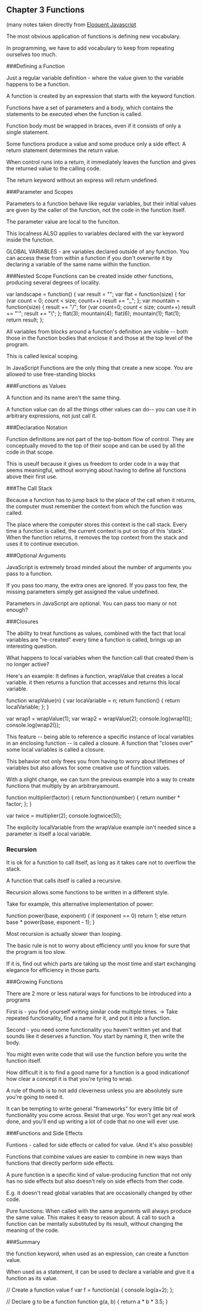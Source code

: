 ## Chapter 3 Functions  
(many notes taken directly from [Eloquent Javascript](http://eloquentjavascript.net/03_functions.html)

The most obvious application of functions is defining new vocabulary.

In programming, we have to add vocabulary to keep from repeating ourselves too much.

###Defining a Function

Just a regular variable definition - where the value given to the variable happens to be a function.

A function is created by an expression that starts with the keyword function.

Functions have a set of parameters and a body, which contains the statements to be executed when the function is called.

Function body must be wrapped in braces, even if it consists of only a single statement.

Some functions produce a value and some produce only a side effect. A return statement determines the return value.

When control runs into a return, it immediately leaves the function and gives the returned value to the calling code.

The return keyword without an express will return undefined.

###Parameter and Scopes

Parameters to a function behave like regular variables, but their initial values are given by the caller of the function, not the code in the function itself.

The parameter value are local to the funciton.

This localness ALSO applies to variables declared with the var keyword inside the function.

GLOBAL VARIABLES - are variables declared outside of any function. You can access these from within a function if you don't overwrite it by declaring a variable of the same name within the function.

###Nested Scope
Functions can be created inside other functions, producing several degrees of locality.

var landscape = function() {
	var result = "";
	var flat = function(size) {
	  for (var count = 0; count < size; count++)
	    result += "_";
	};
	var mountain = function(size) {
	  result += "/";
	  for (var count=0; count < size; count++)
	  	result += "'";
	  result += "\\";
	};
  flat(3);
  mountain(4);
  flat(6);
  mountain(1);
  flat(1);
  return result;
};

All variables from blocks around a function's definition are visible -- both those in the function bodies that enclose it and those at the top level of the program.

This is called lexical scoping.

In JavaScript Functions are the only thing that create a new scope. You are allowed to use free-standing blocks

###Functions as Values

A function and its name aren't the same thing.

A function value can do all the things other values can do-- you can use it in arbitrary expressions, not just call it.


###Declaration Notation

Function definitions are not part of the top-bottom flow of control. They are conceptually moved to the top of their scope and can be used by all the code in that scope.

This is useulf because it gives us freedom to order code in a way that seems meaningful, without worrying about having to define all functions above their first use.

###The Call Stack

Because a function has to jump back to the place of the call when it returns, the computer must remember the context from which the function was called.

The place where the computer stores this context is the call stack. Every time a function is called, the current context is put on top of this 'stack'. When the function returns, it removes the top context from the stack and uses it to continue execution.

###Optional Arguments

JavaScript is extremely broad minded about the number of arguments you pass to a function.

If you pass too many, the extra ones are ignored. If you pass too few, the missing parameters simply get assigned the value undefined.

Parameters in JavaScript are optional. You can pass too many or not enough?

###Closures

The ability to treat functions as values, combined with the fact that local variables are "re-created" every time a function is called, brings up an interesting question.

What happens to local variables when the function call that created them is no longer active?

Here's an example: It defines a function, wrapValue that creates a local variable. it then returns a function that accesses and returns this local variable.

function wrapValue(n) {
	var locaVariable = n;
	return function() { return localVariable; };
}

var wrap1 = wrapValue(1);
var wrap2 = wrapValue(2);
console.log(wrap1());
console.log(wrap2());

This feature -- being able to reference a specific instance of local variables in an enclosing function -- is called a closure. A function that "closes over" some local variables is called a closure.

This behavior not only frees you from having to worry about lifetimes of variables but also allows for some creative use of function values.

With a slight change, we can turn the previous example into a way to create functions that multiply by an arbitraryamount.

function multiplier(factor) {
	return function(number) {
	  return number * factor;
	};
}

var twice = multiplier(2);
console.logtwice(5));

The explicity localVariable from the wrapValue example isn't needed since a parameter is itself a local variable.


### Recursion

It is ok for a function to call itself, as long as it takes care not to overflow the stack.

A function that calls itself is called a recursive.

Recursion allows some functions to be written in a different style.

Take for example, this alternative implementation of power:

function power(base, exponent) {
	if (exponent == 0)
	  return 1;
	else
	  return base * power(base, exponent - 1);
}


Most recursion is actually slower than looping.

The basic rule is not to worry about efficiency until you know for sure that the program is too slow.

If it is, find out which parts are taking up the most time and start exchanging elegance for efficiency in those parts.

###Growing Functions

There are 2 more or less natural ways for functions to be introduced into a programs

First is - you find yourself writing similar code multiple times. -> Take repeated functionality, find a name for it, and put it into a function.

Second - you need some functionality you haven't written yet and that sounds like it deserves a function. You start by naming it, then write the body. 

You might even write code that will use the function before you write the function itself.

How difficult it is to find a good name for a function is a good indicationof how clear a concept it is that you're tyring to wrap.


A rule of thumb is to not add cleverness unless you are absolutely sure you're going to need it.

It can be tempting to write general "frameworks" for every little bit of functionality you come across. Resist that urge. You won't get any real work done, and you'll end up writing a lot of code that no one will ever use.

###Functions and Side Effects

Funtions - called for side effects or called for value. (And it's also possible)

Functions that combine values are easier to combine in new ways than functions that directly perform side effects.

A pure function is a specific kind of value-producing function that not only has no side effects but also doesn't rely on side effects from ther code.

E.g. it doesn't read global variables that are occasionally changed by other code.

Pure functions: When called with the same arguments will always produce the same value. This makes it easy to reason about. A call to such a function can be mentally substituted by its result, without changing the meaning of the code.

###Summary

the function keyword, when used as an expression, can create a function value.

When used as a statement, it can be used to declare a variable and give it a function as its value.

// Create a function value f
var f = function(a) {
	console.log(a+2);
};

// Declare g to be a function
function g(a, b) {
	return a * b * 3.5;
}
